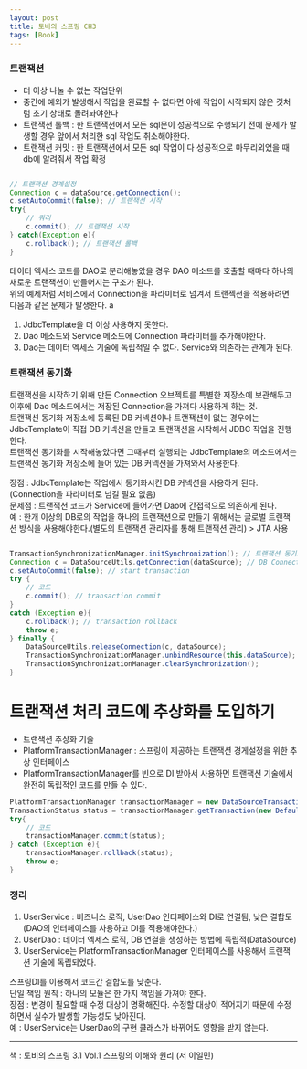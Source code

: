 ```yaml
---
layout: post
title: 토비의 스프링 CH3
tags: [Book]
---
```


### 트랜잭션 

-   더 이상 나눌 수 없는 작업단위
-   중간에 예외가 발생해서 작업을 완료할 수 없다면 아예 작업이 시작되지 않은 것처럼 초기 상태로 돌려놔야한다
-   트랜잭션 롤백 : 한 트랜잭션에서 모든 sql문이 성공적으로 수행되기 전에 문제가 발생할 경우 앞에서 처리한 sql 작업도 취소해야한다. 
-   트랜잭션 커밋 : 한 트랜잭션에서 모든 sql 작업이 다 성공적으로 마무리외었을 때 db에 알려줘서 작업 확정

``` java

// 트랜잭션 경계설정
Connection c = dataSource.getConnection();
c.setAutoCommit(false); // 트랜잭션 시작
try{
    // 쿼리
    c.commit(); // 트랜잭션 시작
} catch(Exception e){
    c.rollback(); // 트랜잭션 롤백
}

```

데이터 엑세스 코드를 DAO로 분리해놓았을 경우 DAO 메소드를 호출할 때마다 하나의 새로운 트랜잭션이 만들어지는 구조가 된다.  
위의 예제처럼 서비스에서 Connection을 파라미터로 넘겨서 트랜젝션을 적용하려면 다음과 같은 문제가 발생한다.
a
1. JdbcTemplate을 더 이상 사용하지 못한다.
2. Dao 메소드와 Service 메소드에 Connection 파라미터를 추가해야한다.
3. Dao는 데이터 엑세스 기술에 독립적일 수 없다. Service와 의존하는 관계가 된다.  

### 트랜잭션 동기화 

트랜잭션을 시작하기 위해 만든 Connection 오브젝트를 특별한 저장소에 보관해두고 이후에 Dao 메소드에서는 저장된 Connection을 가져다 사용하게 하는 것.  
트랜잭션 동기화 저장소에 등록된 DB 커넥션이나 트랜잭션이 없는 경우에는 JdbcTemplate이 직접 DB 커넥션을 만들고 트랜잭션을 시작해서 JDBC 작업을 진행한다.  
트랜잭션 동기화를 시작해놓았다면 그때부터 실행되는 JdbcTemplate의 메소드에서는 트랜잭션 동기화 저장소에 들어 있는 DB 커넥션을 가져와서 사용한다.  

장점 : JdbcTemplate는 작업에서 동기화시킨 DB 커넥션을 사용하게 된다. (Connection을 파라미터로 넘길 필요 없음)  
문제점 : 트랜잭션 코드가 Service에 들어가면 Dao에 간접적으로 의존하게 된다.  
예 : 한개 이상의 DB로의 작업을 하나의 트랜잭션으로 만들기 위해서는 글로벌 트랜잭션 방식을 사용해야한다.(별도의 트랜잭션 관리자를 통해 트랜잭션 관리) > JTA 사용  

``` java 

TransactionSynchronizationManager.initSynchronization(); // 트랜잭션 동기화 작업 초기화
Connection c = DataSourceUtils.getConnection(dataSource); // DB Connection
c.setAutoCommit(false); // start transaction
try {
    // 코드
    c.commit(); // transaction commit
}
catch (Exception e){
    c.rollback(); // transaction rollback
    throw e;
} finally {
    DataSourceUtils.releaseConnection(c, dataSource);
    TransactionSynchronizationManager.unbindResource(this.dataSource);
    TransactionSynchronizationManager.clearSynchronization();
}
```

# 트랜잭션 처리 코드에 추상화를 도입하기

-   트랜잭션 추상화 기술 
-   PlatformTransactionManager : 스프링이 제공하는 트랜잭션 경게설정을 위한 추상 인터페이스
-   PlatformTransactionManager를 빈으로 DI 받아서 사용하면 트랜잭션 기술에서 완전히 독립적인 코드를 만들 수 있다. 

``` java
PlatformTransactionManager transactionManager = new DataSourceTransactionManager(dataSource);
TransactionStatus status = transactionManager.getTransaction(new DefaultTransactionDefinition());
try{
    // 코드
    transactionManager.commit(status);
} catch (Exception e){
    transactionManager.rollback(status);
    throw e;
} 
```

### 정리

1. UserService : 비즈니스 로직, UserDao 인터페이스와 DI로 연결됨, 낮은 결합도 (DAO의 인터페이스를 사용하고 DI를 적용해야한다.)
2. UserDao : 데이터 엑세스 로직, DB 연결을 생성하는 방법에 독립적(DataSource)
3. UserService는 PlatformTransactionManager 인터페이스를 사용해서 트랜잭션 기술에 독립되었다.

스프링DI를 이용해서 코드간 결합도를 낮춘다.  
단일 책임 원칙 : 하나의 모듈은 한 가지 책임을 가져야 한다.  
장점 : 변경이 필요할 때 수정 대상이 명확해진다. 수정할 대상이 적어지기 때문에 수정하면서 실수가 발생할 가능성도 낮아진다.   
예 : UserService는 UserDao의 구현 클래스가 바뀌어도 영향을 받지 않는다.  


* * *
책 : 토비의 스프링 3.1 Vol.1 스프링의 이해와 원리 (저 이일민)